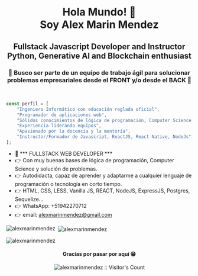 <h1 align="center">Hola Mundo! 👋<br />Soy Alex Marin Mendez</h1>
<h2 align="center">Fullstack Javascript Developer and Instructor<br />Python, Generative AI and Blockchain enthusiast</h2>
<h3 align="center">🎯 Busco ser parte de un equipo de trabajo ágil para solucionar problemas empresariales desde el FRONT y/o desde el BACK 🚀</h3>
&nbsp;<br />

```javascript
const perfil = [
    "Ingeniero Informático con educación reglada oficial",
    "Programador de aplicaciones web",
    "Sólidos conocimientos de lógica de programación, Computer Science y solución de problemas",
    "Experiencia liderando equipos",
    "Apasionado por la docencia y la mentoría",
    "Instructor/Formador de Javascript, ReactJS, React Native, NodeJs"
];
```

- 📄 *** FULLSTACK WEB DEVELOPER ***
- 👉 Con muy buenas bases de lógica de programación, Computer Science y solución de problemas.
- 👉 Autodidacta, capaz de aprender y adaptarme a cualquier lenguaje de programación o tecnología en corto tiempo.
- 👉 HTML, CSS, LESS, Vanilla JS, REACT, NodeJS, ExpressJS, Postgres, Sequelize...
- 👉 WhatsApp: +51942270712
- 👉 email: alexmarinmendez@gmail.com

<p><img align="left" src="https://github-readme-stats.vercel.app/api/top-langs?username=alexmarinmendez&show_icons=true&theme=dark&locale=es&layout=compact" alt="alexmarinmendez" /></p>

<p>&nbsp;<img align="center" src="https://github-readme-stats.vercel.app/api?username=alexmarinmendez&show_icons=true&theme=highcontrast&title_color=cfd147&locale=es" alt="alexmarinmendez" /></p>

<p><img align="center" src="https://github-readme-streak-stats.herokuapp.com/?user=alexmarinmendez&theme=dark" alt="alexmarinmendez" /></p>

<h4 align="center">Gracias por pasar por aquí 😁</h4>

<p align="center"><img src="https://profile-counter.glitch.me/{alexmarinmendez}/count.svg" alt="alexmarinmendez :: Visitor's Count" /></p>

